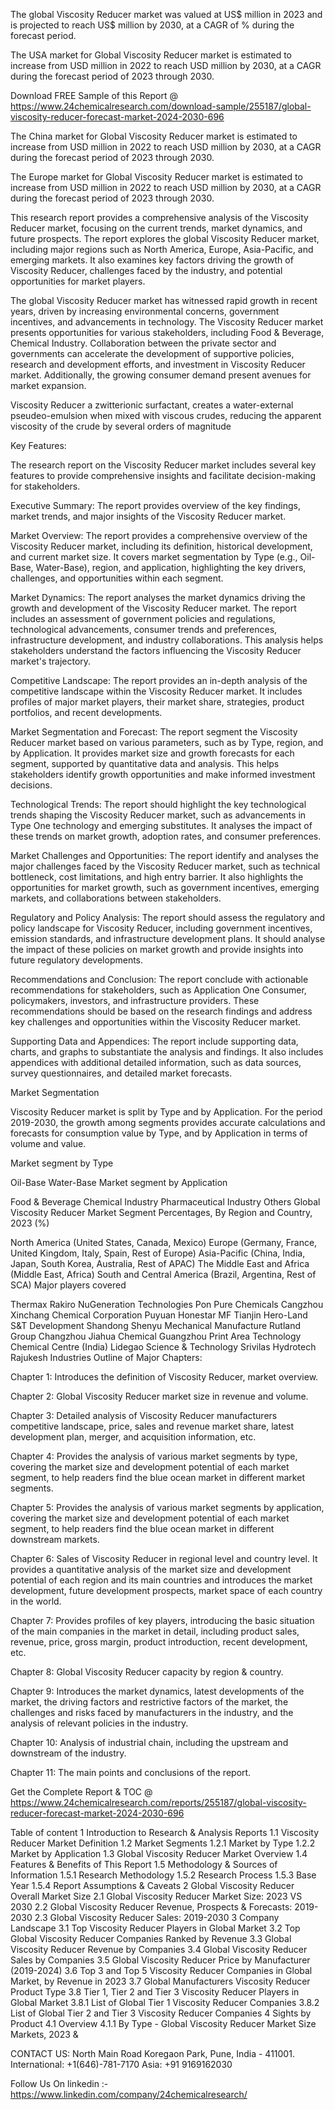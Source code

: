 The global Viscosity Reducer market was valued at US$ million in 2023 and is projected to reach US$ million by 2030, at a CAGR of % during the forecast period.

The USA market for Global Viscosity Reducer market is estimated to increase from USD million in 2022 to reach USD million by 2030, at a CAGR during the forecast period of 2023 through 2030.

Download FREE Sample of this Report @ https://www.24chemicalresearch.com/download-sample/255187/global-viscosity-reducer-forecast-market-2024-2030-696

The China market for Global Viscosity Reducer market is estimated to increase from USD million in 2022 to reach USD million by 2030, at a CAGR during the forecast period of 2023 through 2030.

The Europe market for Global Viscosity Reducer market is estimated to increase from USD million in 2022 to reach USD million by 2030, at a CAGR during the forecast period of 2023 through 2030.

This research report provides a comprehensive analysis of the Viscosity Reducer market, focusing on the current trends, market dynamics, and future prospects. The report explores the global Viscosity Reducer market, including major regions such as North America, Europe, Asia-Pacific, and emerging markets. It also examines key factors driving the growth of Viscosity Reducer, challenges faced by the industry, and potential opportunities for market players.

The global Viscosity Reducer market has witnessed rapid growth in recent years, driven by increasing environmental concerns, government incentives, and advancements in technology. The Viscosity Reducer market presents opportunities for various stakeholders, including Food & Beverage, Chemical Industry. Collaboration between the private sector and governments can accelerate the development of supportive policies, research and development efforts, and investment in Viscosity Reducer market. Additionally, the growing consumer demand present avenues for market expansion.

Viscosity Reducer a zwitterionic surfactant, creates a water-external pseudeo-emulsion when mixed with viscous crudes, reducing the apparent viscosity of the crude by several orders of magnitude

Key Features:

The research report on the Viscosity Reducer market includes several key features to provide comprehensive insights and facilitate decision-making for stakeholders.

Executive Summary: The report provides overview of the key findings, market trends, and major insights of the Viscosity Reducer market.

Market Overview: The report provides a comprehensive overview of the Viscosity Reducer market, including its definition, historical development, and current market size. It covers market segmentation by Type (e.g., Oil-Base, Water-Base), region, and application, highlighting the key drivers, challenges, and opportunities within each segment.

Market Dynamics: The report analyses the market dynamics driving the growth and development of the Viscosity Reducer market. The report includes an assessment of government policies and regulations, technological advancements, consumer trends and preferences, infrastructure development, and industry collaborations. This analysis helps stakeholders understand the factors influencing the Viscosity Reducer market's trajectory.

Competitive Landscape: The report provides an in-depth analysis of the competitive landscape within the Viscosity Reducer market. It includes profiles of major market players, their market share, strategies, product portfolios, and recent developments.

Market Segmentation and Forecast: The report segment the Viscosity Reducer market based on various parameters, such as by Type, region, and by Application. It provides market size and growth forecasts for each segment, supported by quantitative data and analysis. This helps stakeholders identify growth opportunities and make informed investment decisions.

Technological Trends: The report should highlight the key technological trends shaping the Viscosity Reducer market, such as advancements in Type One technology and emerging substitutes. It analyses the impact of these trends on market growth, adoption rates, and consumer preferences.

Market Challenges and Opportunities: The report identify and analyses the major challenges faced by the Viscosity Reducer market, such as technical bottleneck, cost limitations, and high entry barrier. It also highlights the opportunities for market growth, such as government incentives, emerging markets, and collaborations between stakeholders.

Regulatory and Policy Analysis: The report should assess the regulatory and policy landscape for Viscosity Reducer, including government incentives, emission standards, and infrastructure development plans. It should analyse the impact of these policies on market growth and provide insights into future regulatory developments.

Recommendations and Conclusion: The report conclude with actionable recommendations for stakeholders, such as Application One Consumer, policymakers, investors, and infrastructure providers. These recommendations should be based on the research findings and address key challenges and opportunities within the Viscosity Reducer market.

Supporting Data and Appendices: The report include supporting data, charts, and graphs to substantiate the analysis and findings. It also includes appendices with additional detailed information, such as data sources, survey questionnaires, and detailed market forecasts.

Market Segmentation

Viscosity Reducer market is split by Type and by Application. For the period 2019-2030, the growth among segments provides accurate calculations and forecasts for consumption value by Type, and by Application in terms of volume and value.

Market segment by Type

Oil-Base
Water-Base
Market segment by Application

Food & Beverage
Chemical Industry
Pharmaceutical Industry
Others
Global Viscosity Reducer Market Segment Percentages, By Region and Country, 2023 (%)

North America (United States, Canada, Mexico)
Europe (Germany, France, United Kingdom, Italy, Spain, Rest of Europe)
Asia-Pacific (China, India, Japan, South Korea, Australia, Rest of APAC)
The Middle East and Africa (Middle East, Africa)
South and Central America (Brazil, Argentina, Rest of SCA)
Major players covered

Thermax
Rakiro
NuGeneration Technologies
Pon Pure Chemicals
Cangzhou Xinchang Chemical Corporation
Puyuan Honestar MF
Tianjin Hero-Land S&T Development
Shandong Shenyu Mechanical Manufacture
Rutland Group
Changzhou Jiahua Chemical
Guangzhou Print Area Technology
Chemical Centre (India)
Lidegao Science & Technology
Srivilas Hydrotech
Rajukesh Industries
Outline of Major Chapters:

Chapter 1: Introduces the definition of Viscosity Reducer, market overview.

Chapter 2: Global Viscosity Reducer market size in revenue and volume.

Chapter 3: Detailed analysis of Viscosity Reducer manufacturers competitive landscape, price, sales and revenue market share, latest development plan, merger, and acquisition information, etc.

Chapter 4: Provides the analysis of various market segments by type, covering the market size and development potential of each market segment, to help readers find the blue ocean market in different market segments.

Chapter 5: Provides the analysis of various market segments by application, covering the market size and development potential of each market segment, to help readers find the blue ocean market in different downstream markets.

Chapter 6: Sales of Viscosity Reducer in regional level and country level. It provides a quantitative analysis of the market size and development potential of each region and its main countries and introduces the market development, future development prospects, market space of each country in the world.

Chapter 7: Provides profiles of key players, introducing the basic situation of the main companies in the market in detail, including product sales, revenue, price, gross margin, product introduction, recent development, etc.

Chapter 8: Global Viscosity Reducer capacity by region & country.

Chapter 9: Introduces the market dynamics, latest developments of the market, the driving factors and restrictive factors of the market, the challenges and risks faced by manufacturers in the industry, and the analysis of relevant policies in the industry.

Chapter 10: Analysis of industrial chain, including the upstream and downstream of the industry.

Chapter 11: The main points and conclusions of the report.

Get the Complete Report & TOC @ https://www.24chemicalresearch.com/reports/255187/global-viscosity-reducer-forecast-market-2024-2030-696

Table of content
1 Introduction to Research & Analysis Reports
1.1 Viscosity Reducer Market Definition
1.2 Market Segments
1.2.1 Market by Type
1.2.2 Market by Application
1.3 Global Viscosity Reducer Market Overview
1.4 Features & Benefits of This Report
1.5 Methodology & Sources of Information
1.5.1 Research Methodology
1.5.2 Research Process
1.5.3 Base Year
1.5.4 Report Assumptions & Caveats
2 Global Viscosity Reducer Overall Market Size
2.1 Global Viscosity Reducer Market Size: 2023 VS 2030
2.2 Global Viscosity Reducer Revenue, Prospects & Forecasts: 2019-2030
2.3 Global Viscosity Reducer Sales: 2019-2030
3 Company Landscape
3.1 Top Viscosity Reducer Players in Global Market
3.2 Top Global Viscosity Reducer Companies Ranked by Revenue
3.3 Global Viscosity Reducer Revenue by Companies
3.4 Global Viscosity Reducer Sales by Companies
3.5 Global Viscosity Reducer Price by Manufacturer (2019-2024)
3.6 Top 3 and Top 5 Viscosity Reducer Companies in Global Market, by Revenue in 2023
3.7 Global Manufacturers Viscosity Reducer Product Type
3.8 Tier 1, Tier 2 and Tier 3 Viscosity Reducer Players in Global Market
3.8.1 List of Global Tier 1 Viscosity Reducer Companies
3.8.2 List of Global Tier 2 and Tier 3 Viscosity Reducer Companies
4 Sights by Product
4.1 Overview
4.1.1 By Type - Global Viscosity Reducer Market Size Markets, 2023 &

CONTACT US:
North Main Road Koregaon Park, Pune, India - 411001.
International: +1(646)-781-7170
Asia: +91 9169162030

Follow Us On linkedin :- https://www.linkedin.com/company/24chemicalresearch/
